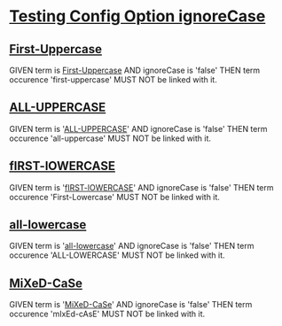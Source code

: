 # [Testing Config Option ignoreCase][1]

## [First-Uppercase][2]

GIVEN term is [First-Uppercase][3] AND ignoreCase is 'false' THEN term occurence 'first-uppercase' MUST NOT be linked with it.

## [ALL-UPPERCASE][4]

GIVEN term is '[ALL-UPPERCASE][5]' AND ignoreCase is 'false' THEN term occurence 'all-uppercase' MUST NOT be linked with it.

## [fIRST-lOWERCASE][6]

GIVEN term is '[fIRST-lOWERCASE][7]' AND ignoreCase is 'false' THEN term occurence 'First-Lowercase' MUST NOT be linked with it.

## [all-lowercase][8]

GIVEN term is '[all-lowercase][9]' AND ignoreCase is 'false' THEN term occurence 'ALL-LOWERCASE' MUST NOT be linked with it.

## [MiXeD-CaSe][10]

GIVEN term is '[MiXeD-CaSe][11]' AND ignoreCase is 'false' THEN term occurence 'mIxEd-cAsE' MUST NOT be linked with it.

[1]: #testing-config-option-ignorecase

[2]: #first-uppercase

[3]: glossary.md#first-uppercase

[4]: #all-uppercase

[5]: glossary.md#all-uppercase

[6]: #first-lowercase

[7]: glossary.md#first-lowercase

[8]: #all-lowercase

[9]: glossary.md#all-lowercase

[10]: #mixed-case

[11]: glossary.md#mixed-case
